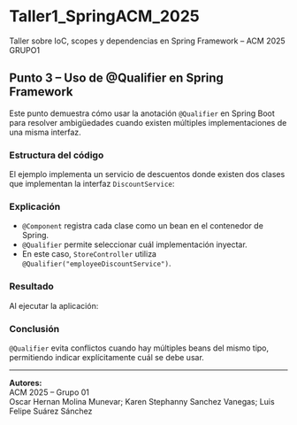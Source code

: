 # Taller1_SpringACM_2025
Taller sobre IoC, scopes y dependencias en Spring Framework – ACM 2025 GRUPO1




## Punto 3 – Uso de @Qualifier en Spring Framework

Este punto demuestra cómo usar la anotación `@Qualifier` en Spring Boot para resolver ambigüedades cuando existen múltiples implementaciones de una misma interfaz.

###  Estructura del código
El ejemplo implementa un servicio de descuentos donde existen dos clases que implementan la interfaz `DiscountService`:


###  Explicación
- `@Component` registra cada clase como un bean en el contenedor de Spring.
- `@Qualifier` permite seleccionar cuál implementación inyectar.
- En este caso, `StoreController` utiliza `@Qualifier("employeeDiscountService")`.

###  Resultado
Al ejecutar la aplicación:


### Conclusión
`@Qualifier` evita conflictos cuando hay múltiples beans del mismo tipo, permitiendo indicar explícitamente cuál se debe usar.

---

**Autores:**  
ACM 2025 – Grupo 01  
Oscar Hernan Molina Munevar;
Karen Stephanny  Sanchez Vanegas;
Luis Felipe Suárez Sánchez